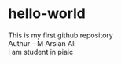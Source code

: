 # hello-world
This is my first github repository
<br> Authur - M Arslan Ali
<br> i am student in piaic
